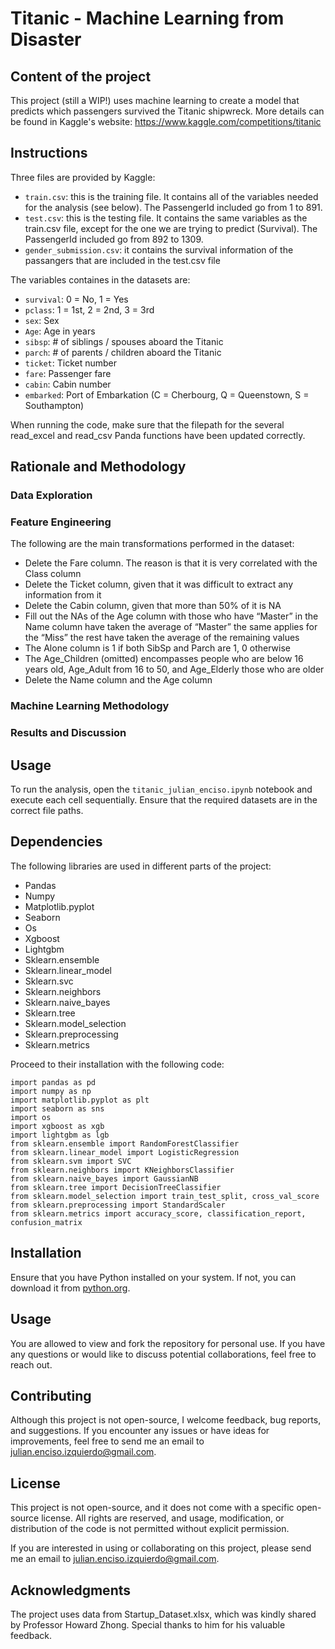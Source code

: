 # Titanic - Machine Learning from Disaster

## Content of the project
This project (still a WIP!) uses machine learning to create a model that predicts which passengers survived the Titanic shipwreck. More details can be found in Kaggle's website: https://www.kaggle.com/competitions/titanic 


## Instructions
Three files are provided by Kaggle:
- `train.csv`: this is the training file. It contains all of the variables needed for the analysis (see below). The PassengerId included go from 1 to 891.
- `test.csv`: this is the testing file. It contains the same variables as the train.csv file, except for the one we are trying to predict (Survival). The PassengerId included go from 892 to 1309.
- `gender_submission.csv`: it contains the survival information of the passangers that are included in the test.csv file

The variables containes in the datasets are:
- `survival`: 0 = No, 1 = Yes
- `pclass`: 1 = 1st, 2 = 2nd, 3 = 3rd
- `sex`:	Sex
- `Age`:	Age in years	
- `sibsp`:	# of siblings / spouses aboard the Titanic
- `parch`:	# of parents / children aboard the Titanic
- `ticket`:	Ticket number
- `fare`:	Passenger fare
- `cabin`:	Cabin number
- `embarked`:	Port of Embarkation	(C = Cherbourg, Q = Queenstown, S = Southampton)

When running the code, make sure that the filepath for the several read_excel and read_csv Panda functions have been updated correctly.


## Rationale and Methodology

### Data Exploration


### Feature Engineering
The following are the main transformations performed in the dataset:
- Delete the Fare column. The reason is that it is very correlated with the Class column
- Delete the Ticket column, given that it was difficult to extract any information from it
- Delete the Cabin column, given that more than 50% of it is NA
- Fill out the NAs of the Age column with
    those who have “Master” in the Name column have taken the average of “Master”
    the same applies for the “Miss”
    the rest have taken the average of the remaining values
- The Alone column is 1 if both SibSp and Parch are 1, 0 otherwise
- The Age_Children (omitted) encompasses people who are below 16 years old, Age_Adult from 16 to 50, and Age_Elderly those who are older
- Delete the Name column and the Age column


### Machine Learning Methodology


### Results and Discussion



## Usage

To run the analysis, open the `titanic_julian_enciso.ipynb` notebook and execute each cell sequentially. Ensure that the required datasets are in the correct file paths.


## Dependencies

The following libraries are used in different parts of the project:
- Pandas
- Numpy
- Matplotlib.pyplot
- Seaborn
- Os
- Xgboost
- Lightgbm
- Sklearn.ensemble
- Sklearn.linear_model
- Sklearn.svc
- Sklearn.neighbors
- Sklearn.naive_bayes
- Sklearn.tree
- Sklearn.model_selection
- Sklearn.preprocessing
- Sklearn.metrics


Proceed to their installation with the following code:

```
import pandas as pd
import numpy as np
import matplotlib.pyplot as plt
import seaborn as sns
import os
import xgboost as xgb
import lightgbm as lgb
from sklearn.ensemble import RandomForestClassifier
from sklearn.linear_model import LogisticRegression
from sklearn.svm import SVC
from sklearn.neighbors import KNeighborsClassifier
from sklearn.naive_bayes import GaussianNB
from sklearn.tree import DecisionTreeClassifier
from sklearn.model_selection import train_test_split, cross_val_score
from sklearn.preprocessing import StandardScaler
from sklearn.metrics import accuracy_score, classification_report, confusion_matrix
```

## Installation
Ensure that you have Python installed on your system. If not, you can download it from [python.org](https://www.python.org/downloads/).


## Usage
You are allowed to view and fork the repository for personal use. If you have any questions or would like to discuss potential collaborations, feel free to reach out.


## Contributing
Although this project is not open-source, I welcome feedback, bug reports, and suggestions. If you encounter any issues or have ideas for improvements, feel free to send me an email to julian.enciso.izquierdo@gmail.com.


## License
This project is not open-source, and it does not come with a specific open-source license. All rights are reserved, and usage, modification, or distribution of the code is not permitted without explicit permission.

If you are interested in using or collaborating on this project, please send me an email to julian.enciso.izquierdo@gmail.com.

## Acknowledgments
The project uses data from Startup_Dataset.xlsx, which was kindly shared by Professor Howard Zhong. Special thanks to him for his valuable feedback.
